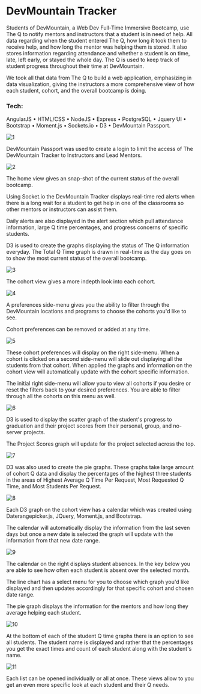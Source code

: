 # DevMountain Tracker

Students of DevMountain, a Web Dev Full-Time Immersive Bootcamp, use The Q to notify mentors and instructors that a student is in need of help. All data regarding when the student entered The Q, how long it took them to receive help, and how long the mentor was helping them is stored. It also stores information regarding attendance and whether a student is on time, late, left early, or stayed the whole day. The Q is used to keep track of student progress throughout their time at DevMountain.
 
We took all that data from The Q to build a web application, emphasizing in data visualization, giving the instructors a more comprehensive view of how each student, cohort, and the overall bootcamp is doing.


### Tech:
AngularJS • HTML/CSS • NodeJS • Express • PostgreSQL • Jquery UI • Bootstrap • Moment.js • Sockets.io • D3 • DevMountain Passport.


![1](/README-img/1.png)

DevMountain Passport was used to create a login to limit the access of The DevMountain Tracker to Instructors and Lead Mentors. 

![2](/README-img/2.png)

The home view gives an snap-shot of the current status of the overall bootcamp.

Using Socket.io the DevMountain Tracker displays real-time red alerts when there is a long wait for a student to get help in one of the classrooms so other mentors or instructors can assist them.

Daily alerts are also displayed in the alert section which pull attendance information, large Q time percentages, and progress concerns of specific students. 

D3 is used to create the graphs displaying the status of The Q information everyday. The Total Q Time graph is drawn in real-time as the day goes on to show the most current status of the overall bootcamp. 


![3](/README-img/3.png)


The cohort view gives a more indepth look into each cohort. 


![4](/README-img/4.png)


A preferences side-menu gives you the ability to filter through the DevMountain locations and programs to choose the cohorts you'd like to see.

Cohort preferences can be removed or added at any time.


![5](/README-img/5.png)


These cohort preferences will display on the right side-menu. When a cohort is clicked on a second side-menu will slide out displaying all the students from that cohort. When applied the graphs and information on the cohort view will automatically update with the cohort specific information. 

The initial right side-menu will allow you to view all cohorts if you desire or reset the filters back to your desired preferences. You are able to filter through all the cohorts on this menu as well. 


![6](/README-img/6.png)


D3 is used to display the scatter graph of the student's progress to graduation and their project scores from their personal, group, and no-server projects. 

The Project Scores graph will update for the project selected across the top.


![7](/README-img/7.png)


D3 was also used to create the pie graphs. These graphs take large amount of cohort Q data and display the percentages of the highest three students in the areas of Highest Average Q Time Per Request, Most Requested Q Time, and Most Students Per Request.  


![8](/README-img/8.png)


Each D3 graph on the cohort view has a calendar which was created using Daterangepicker.js, JQuery, Moment.js, and Bootstrap.

The calendar will automatically display the information from the last seven days but once a new date is selected the graph will update with the information from that new date range. 


![9](/README-img/9.png)


The calendar on the right displays student absences. In the key below you are able to see how often each student is absent over the selected month. 

The line chart has a select menu for you to choose which graph you'd like displayed and then updates accordingly for that specific cohort and chosen date range.

The pie graph displays the information for the mentors and how long they average helping each student.


![10](/README-img/10.png)


At the bottom of each of the student Q time graphs there is an option to see all students. The student name is displayed and rather that the percentages you get the exact times and count of each student along with the student's name. 


![11](/README-img/11.png)


Each list can be opened individually or all at once. These views allow to you get an even more specific look at each student and their Q needs. 


